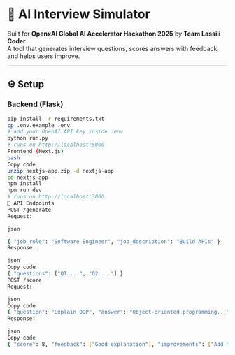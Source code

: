 # 🚀 AI Interview Simulator  

Built for **OpenxAI Global AI Accelerator Hackathon 2025** by **Team Lassiii Coder**.  
A tool that generates interview questions, scores answers with feedback, and helps users improve.  

---

## ⚙️ Setup  

### Backend (Flask)  
```bash
pip install -r requirements.txt
cp .env.example .env
# add your OpenAI API key inside .env
python run.py
# runs on http://localhost:5000
Frontend (Next.js)
bash
Copy code
unzip nextjs-app.zip -d nextjs-app
cd nextjs-app
npm install
npm run dev
# runs on http://localhost:3000
🔗 API Endpoints
POST /generate
Request:

json

{ "job_role": "Software Engineer", "job_description": "Build APIs" }
Response:

json
Copy code
{ "questions": ["Q1 ...", "Q2 ..."] }
POST /score
Request:

json
Copy code
{ "question": "Explain OOP", "answer": "Object-oriented programming..." }
Response:

json
Copy code
{ "score": 8, "feedback": ["Good explanation"], "improvements": ["Add more real-world use cases"] }
